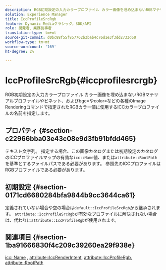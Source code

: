 ```yaml
---
description: RGB初期設定の入力カラープロファイル カラー画像を埋め込まないRGBマテリアルプロファイルやビネット、およびbgc=やcolor=などの各種のImage Renderingコマンドで指定されたRGBカラー値に使用するICCカラープロファイルの名前を指定します。
solution: Experience Manager
title: IccProfileSrcRgb
feature: Dynamic Mediaクラシック，SDK/API
role: 開発者、業務従事者
translation-type: tm+mt
source-git-commit: d0bc88f55f857762b3bab4c76d1e3f3dd2733d60
workflow-type: tm+mt
source-wordcount: '169'
ht-degree: 2%

---
```



# IccProfileSrcRgb{#iccprofilesrcrgb}

RGB初期設定の入力カラープロファイル カラー画像を埋め込まないRGBマテリアルプロファイルやビネット、およびbgc=やcolor=などの各種のImage Renderingコマンドで指定されたRGBカラー値に使用するICCカラープロファイルの名前を指定します。

## プロパティ {#section-c22966bba03e43c08e9d3fb91bfdd465}

テキスト文字列。 指定する場合、この画像カタログまたは初期設定のカタログのICCプロファイルマップの有効な`icc::Name`値、または`attribute::RootPath`を基準とするファイルパスである必要があります。 参照先のICCプロファイルはRGBプロファイルである必要があります。

## 初期設定 {#section-0171cd6680284bfa9844b9cc3644ca61}

定義されていない場合や空の場合は`default::IccProfileSrcRgb`から継承されます。 `attribute::IccProfileSrcRgb`が有効なプロファイルに解決されない場合は、代わりに`attribute::IccProfileRgb`が使用されます。

## 関連項目 {#section-1ba91666830f4c209c39260ea29f938e}

[icc::Name](../../../../../ir-api/material-cat/image-rendering-api-ref/c-ir-material-catalog/c-ir-icc-profile-map-reference/r-ir-name-icc.md#reference-7a293ede360e433782575f8f6a562ac2) ,  [attribute::IccRenderIntent](../../../../../ir-api/material-cat/image-rendering-api-ref/c-ir-material-catalog/c-ir-attributes-reference/r-ir-iccrenderintent.md#reference-3b80b7a4c25545a593c5076f318b5c40),  [attribute::IccProfileRgb](../../../../../ir-api/material-cat/image-rendering-api-ref/c-ir-material-catalog/c-ir-attributes-reference/r-ir-iccprofilergb.md#reference-cdaad25b155646ffa382d722fd324b30),  [attribute::RootPath](../../../../../ir-api/material-cat/image-rendering-api-ref/c-ir-material-catalog/c-ir-attributes-reference/r-ir-rootpath.md#reference-a4d7c96b62e14fcbad1740c702f160f3)
